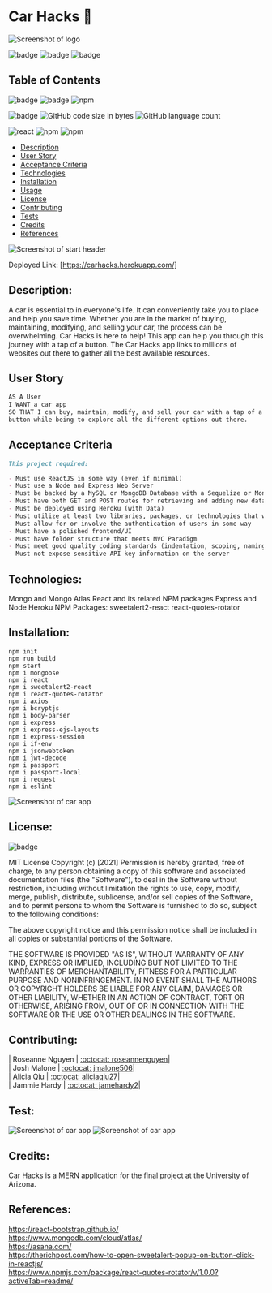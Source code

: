 # Car Hacks :red_car:

![Screenshot of logo](./client/public/logo192.png)


![badge](https://img.shields.io/badge/license-MIT-informational) ![badge](https://img.shields.io/github/languages/top/jmalone506/carrestore) ![badge](https://img.shields.io/github/last-commit/jmalone506/carrestore)

## Table of Contents

![badge]( https://img.shields.io/github/last-commit/jmalone506/carrestore) ![badge](https://img.shields.io/badge/license-MIT-informational?color=light-blue) ![npm](https://img.shields.io/badge/library-react.js-red/?color=red?style=flat&logo=react)  

![badge](https://img.shields.io/github/languages/top/jmalone506/carrestore?color=blue) ![GitHub code size in bytes](https://img.shields.io/github/languages/code-size/jmalone506/carrestore?color=blue) ![GitHub language count](https://img.shields.io/github/languages/count/jmalone506/carrestore?color=blue&logo=GitHub&style=flat)

![react](https://img.shields.io/github/package-json/dependency-version/jmalone506/carrestore/axios?color=red&label=axios&logo=NPM) ![npm](https://img.shields.io/github/package-json/dependency-version/jmalone506/carrestore/mongoose?color=red&label=mongoose&logo=NPM) ![npm](https://img.shields.io/badge/authentication-passport-red)  


- [Description](#description)
- [User Story](#userstory)
- [Acceptance Criteria](#acceptancecriteria)
- [Technologies](#technologies)
- [Installation](#installation)
- [Usage](#usage)
- [License](#License)
- [Contributing](#contributing)
- [Tests](#tests)
- [Credits](#credits)
- [References](#references)

![Screenshot of start header](./client/src/images/signup.png)

Deployed Link: [https://carhacks.herokuapp.com/]
## Description:

A car is essential to in everyone's life. It can conveniently take you to place and help you save time. Whether you are in the market of buying, maintaining, modifying, and selling your car, the process can be overwhelming. Car Hacks is here to help! This app can help you through this journey with a tap of a button. The Car Hacks app links to millions of websites out there to gather all the best available resources.


<a name="userstory"></a>
## User Story

```md
AS A User
I WANT a car app
SO THAT I can buy, maintain, modify, and sell your car with a tap of a
button while being to explore all the different options out there.
```

<a name="acceptancecriteria"></a>

## Acceptance Criteria

```md
This project required:

- Must use ReactJS in some way (even if minimal)
- Must use a Node and Express Web Server
- Must be backed by a MySQL or MongoDB Database with a Sequelize or Mongoose ORM
- Must have both GET and POST routes for retrieving and adding new data
- Must be deployed using Heroku (with Data)
- Must utilize at least two libraries, packages, or technologies that we haven’t discussed
- Must allow for or involve the authentication of users in some way
- Must have a polished frontend/UI
- Must have folder structure that meets MVC Paradigm
- Must meet good quality coding standards (indentation, scoping, naming)
- Must not expose sensitive API key information on the server
```

## Technologies:

Mongo and Mongo Atlas
React and its related NPM packages
Express and Node
Heroku
NPM Packages:
sweetalert2-react
react-quotes-rotator

## Installation:

```text
npm init
npm run build
npm start
npm i mongoose
npm i react
npm i sweetalert2-react
npm i react-quotes-rotator
npm i axios
npm i bcryptjs
npm i body-parser
npm i express
npm i express-ejs-layouts
npm i express-session
npm i if-env
npm i jsonwebtoken
npm i jwt-decode
npm i passport
npm i passport-local
npm i request
npm i eslint
```

![Screenshot of car app](./client/src/images/welcome.gif)

## License:

![badge](https://img.shields.io/badge/license-MIT-informational)

MIT License
Copyright (c) [2021]
Permission is hereby granted, free of charge, to any person obtaining a copy of this software and associated documentation files (the "Software"), to deal in the Software without restriction, including without limitation the rights to use, copy, modify, merge, publish, distribute, sublicense, and/or sell copies of the Software, and to permit persons to whom the Software is furnished to do so, subject to the following conditions:

The above copyright notice and this permission notice shall be included in all copies or substantial portions of the Software.

THE SOFTWARE IS PROVIDED "AS IS", WITHOUT WARRANTY OF ANY KIND, EXPRESS OR IMPLIED, INCLUDING BUT NOT LIMITED TO THE WARRANTIES OF MERCHANTABILITY, FITNESS FOR A PARTICULAR PURPOSE AND NONINFRINGEMENT. IN NO EVENT SHALL THE AUTHORS OR COPYRIGHT HOLDERS BE LIABLE FOR ANY CLAIM, DAMAGES OR OTHER LIABILITY, WHETHER IN AN ACTION OF CONTRACT, TORT OR OTHERWISE, ARISING FROM, OUT OF OR IN CONNECTION WITH THE SOFTWARE OR THE USE OR OTHER DEALINGS IN THE SOFTWARE.

## Contributing:

| Roseanne Nguyen | [:octocat: roseannenguyen](https://github.com/roseannenguyen)| \
| Josh Malone | [:octocat: jmalone506](https://github.com/jmalone506)| \
| Alicia Qiu | [:octocat: aliciaqiu27](https://github.com/aliciaqiu27)| \
| Jammie Hardy | [:octocat: jamehardy2](https://github.com/jamehardy2)|

## Test:

![Screenshot of car app](./client/src/images/test1.PNG)
![Screenshot of car app](./client/src/images/test.PNG)

## Credits:

Car Hacks is a MERN application for the final project at the University of Arizona.

## References:

https://react-bootstrap.github.io/ \
https://www.mongodb.com/cloud/atlas/ \
https://asana.com/ \
https://therichpost.com/how-to-open-sweetalert-popup-on-button-click-in-reactjs/ \
https://www.npmjs.com/package/react-quotes-rotator/v/1.0.0?activeTab=readme/